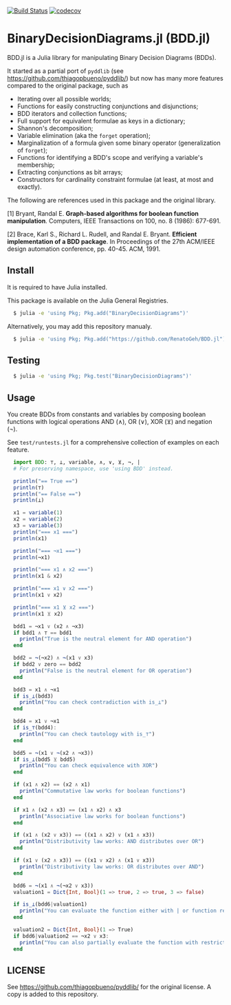 [![Build Status](https://travis-ci.com/RenatoGeh/BDD.jl.svg?branch=master)](https://travis-ci.com/RenatoGeh/BDD.jl)
[![codecov](https://codecov.io/gh/RenatoGeh/BDD.jl/branch/master/graph/badge.svg)](https://codecov.io/gh/RenatoGeh/BDD.jl)

BinaryDecisionDiagrams.jl (BDD.jl)
======

BDD.jl is a Julia library for manipulating Binary Decision Diagrams (BDDs).

It started as a partial port of `pyddlib` (see https://github.com/thiagopbueno/pyddlib/) but now
has many more features compared to the original package, such as

- Iterating over all possible worlds;
- Functions for easily constructing conjunctions and disjunctions;
- BDD iterators and collection functions;
- Full support for equivalent formulae as keys in a dictionary;
- Shannon's decomposition;
- Variable elimination (aka the `forget` operation);
- Marginalization of a formula given some binary operator (generalization of `forget`);
- Functions for identifying a BDD's scope and verifying a variable's membership;
- Extracting conjunctions as bit arrays;
- Constructors for cardinality constraint formulae (at least, at most and exactly).

The following are references used in this package and the original library.

[1] Bryant, Randal E. **Graph-based algorithms for boolean function
manipulation**. Computers, IEEE Transactions on 100, no. 8 (1986):
677-691.

[2] Brace, Karl S., Richard L. Rudell, and Randal E. Bryant. **Efficient
implementation of a BDD package**. In Proceedings of the 27th ACM/IEEE
design automation conference, pp. 40-45. ACM, 1991.

Install
-------

It is required to have Julia installed.

This package is available on the Julia General Registries.

```bash
  $ julia -e 'using Pkg; Pkg.add("BinaryDecisionDiagrams")'
```

Alternatively, you may add this repository manualy.

```bash
  $ julia -e 'using Pkg; Pkg.add("https://github.com/RenatoGeh/BDD.jl")'
```

Testing
-------

```bash
  $ julia -e 'using Pkg; Pkg.test("BinaryDecisionDiagrams")'
```

Usage
-----

You create BDDs from constants and variables by composing boolean
functions with logical operations AND (∧), OR (∨), XOR (⊻) and
negation (¬).

See `test/runtests.jl` for a comprehensive collection of examples on each feature.

```julia
  import BDD: ⊤, ⊥, variable, ∧, ∨, ⊻, ¬, |
  # For preserving namespace, use 'using BDD' instead.

  println("== True ==")
  println(⊤)
  println("== False ==")
  println(⊥)

  x1 = variable(1)
  x2 = variable(2)
  x3 = variable(3)
  println("=== x1 ===")
  println(x1)

  println("=== ¬x1 ===")
  println(¬x1)

  println("=== x1 ∧ x2 ===")
  println(x1 & x2)

  println("=== x1 ∨ x2 ===")
  println(x1 ∨ x2)

  println("=== x1 ⊻ x2 ===")
  println(x1 ⊻ x2)

  bdd1 = ¬x1 ∨ (x2 ∧ ¬x3)
  if bdd1 ∧ ⊤ == bdd1
    println("True is the neutral element for AND operation")
  end

  bdd2 = ¬(¬x2) ∧ ¬(x1 ∨ x3)
  if bdd2 ∨ zero == bdd2
    println("False is the neutral element for OR operation")
  end

  bdd3 = x1 ∧ ¬x1
  if is_⊥(bdd3)
    println("You can check contradiction with is_⊥")
  end

  bdd4 = x1 ∨ ¬x1
  if is_⊤(bdd4):
    println("You can check tautology with is_⊤")
  end

  bdd5 = ¬(x1 ∨ ¬(x2 ∧ ¬x3))
  if is_⊥(bdd5 ⊻ bdd5)
    println("You can check equivalence with XOR")
  end

  if (x1 ∧ x2) == (x2 ∧ x1)
    println("Commutative law works for boolean functions")
  end

  if x1 ∧ (x2 ∧ x3) == (x1 ∧ x2) ∧ x3
    println("Associative law works for boolean functions")
  end

  if (x1 ∧ (x2 ∨ x3)) == ((x1 ∧ x2) ∨ (x1 ∧ x3))
    println("Distributivity law works: AND distributes over OR")
  end

  if (x1 ∨ (x2 ∧ x3)) == ((x1 ∨ x2) ∧ (x1 ∨ x3))
    println("Distributivity law works: OR distributes over AND")
  end

  bdd6 = ¬(x1 ∧ ¬(¬x2 ∨ x3))
  valuation1 = Dict{Int, Bool}(1 => true, 2 => true, 3 => false)

  if is_⊥(bdd6|valuation1)
    println("You can evaluate the function either with | or function restrict!")
  end

  valuation2 = Dict{Int, Bool}(1 => True)
  if bdd6|valuation2 == ¬x2 ∨ x3:
    println("You can also partially evaluate the function with restrict")
  end
```

LICENSE
-------

See https://github.com/thiagopbueno/pyddlib/ for the original license.
A copy is added to this repository.
